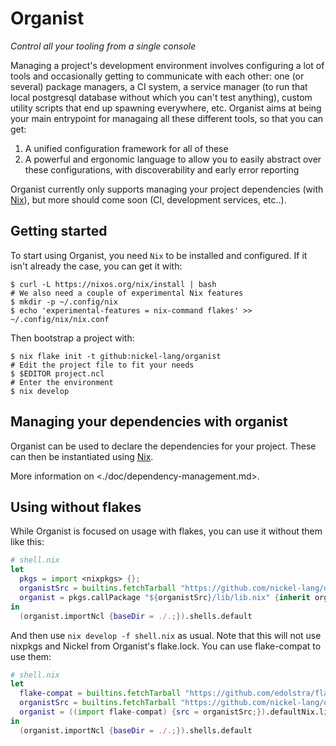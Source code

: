 # Organist

_Control all your tooling from a single console_

Managing a project's development environment involves configuring a lot of tools and occasionally getting to communicate with each other: one (or several) package managers, a CI system, a service manager (to run that local postgresql database without which you can't test anything), custom utility scripts that end up spawning everywhere, etc.
Organist aims at being your main entrypoint for managaing all these different tools, so that you can get:

1. A unified configuration framework for all of these
2. A powerful and ergonomic language to allow you to easily abstract over these configurations, with discoverability and early error reporting

Organist currently only supports managing your project dependencies (with [Nix](https://github.com/NixOS/nix)), but more should come soon (CI, development services, etc..).

## Getting started

To start using Organist, you need `Nix` to be installed and configured.
If it isn't already the case, you can get it with:

```console
$ curl -L https://nixos.org/nix/install | bash
# We also need a couple of experimental Nix features
$ mkdir -p ~/.config/nix
$ echo 'experimental-features = nix-command flakes' >> ~/.config/nix/nix.conf
```

Then bootstrap a project with:

```console
$ nix flake init -t github:nickel-lang/organist
# Edit the project file to fit your needs
$ $EDITOR project.ncl
# Enter the environment
$ nix develop
```


## Managing your dependencies with organist

Organist can be used to declare the dependencies for your project.
These can then be instantiated using [Nix](https://nixos.org/nix).

More information on <./doc/dependency-management.md>.

## Using without flakes

While Organist is focused on usage with flakes, you can use it without them like this:

```nix
# shell.nix
let
  pkgs = import <nixpkgs> {};
  organistSrc = builtins.fetchTarball "https://github.com/nickel-lang/organist/archive/main.tar.gz";
  organist = pkgs.callPackage "${organistSrc}/lib/lib.nix" {inherit organistSrc;};
in
  (organist.importNcl {baseDir = ./.;}).shells.default
```

And then use `nix develop -f shell.nix` as usual. Note that this will not use nixpkgs and Nickel from Organist's flake.lock.
You can use flake-compat to use them:

```nix
# shell.nix
let
  flake-compat = builtins.fetchTarball "https://github.com/edolstra/flake-compat/archive/master.tar.gz";
  organistSrc = builtins.fetchTarball "https://github.com/nickel-lang/organist/archive/main.tar.gz";
  organist = ((import flake-compat) {src = organistSrc;}).defaultNix.lib.${builtins.currentSystem};
in
  (organist.importNcl {baseDir = ./.;}).shells.default
```
